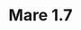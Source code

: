 ---
title: Mare 1.7
date: 
draft: false

# descripcion
description : Argollas facetadas en plata 925. Precio por par.

materials: Plata 925

color: 

dimensions: Diámetro 1.7cm

code: 01-11-0923

type: "Aros"

categories: []

price: $1.290,00

price_eftvo: $1.092,50

# Images
# first image will be shown in the product page
images:
  # - image: "images/path_to_image"
  # La ubicacion de las imagenes es imagenes/Aros/Aros.Argollas/01-11-0923-mare-1.7
  - image: "./images/aros/argollas/01-11-0923-mare-1.7_a.jpg"
  - image: "./images/aros/argollas/01-11-0923-mare-1.7_b.jpg"
---